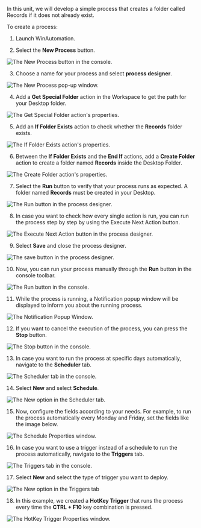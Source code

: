 In this unit, we will develop a simple process that creates a folder called Records if it does not already exist. 

To create a process:

1.	Launch WinAutomation.

2.	Select the **New Process** button.

![The New Process button in the console.](..\media\image-17.png)

3.	Choose a name for your process and select **process designer**.

![The New Process pop-up window.](..\media\image-18.png)

4.	Add a **Get Special Folder** action in the Workspace to get the path for your Desktop folder. 

![The Get Special Folder action's properties.](..\media\image-19.png)

5.	Add an **If Folder Exists** action to check whether the **Records** folder exists. 

![The If Folder Exists action's properties.](..\media\image-20.png)

6.	Between the **If Folder Exists** and the **End If** actions, add a **Create Folder** action to create a folder named **Records** inside the Desktop Folder.

![The Create Folder action's properties.](..\media\image-21.png)

7.	Select the **Run** button to verify that your process runs as expected. A folder named **Records** must be created in your Desktop. 

![The Run button in the process designer.](..\media\image-22.png)

8.	In case you want to check how every single action is run, you can run the process step by step by using the Execute Next Action button. 

![The Execute Next Action button in the process designer.](..\media\image-23.png)

9.	Select **Save** and close the process designer.

![The save button in the process designer.](..\media\image-24.png)

10.	Now, you can run your process manually through the **Run** button in the console toolbar.

![The Run button in the console.](..\media\image-25.png)

11.	While the process is running, a Notification popup window will be displayed to inform you about the running process.  

![The Notification Popup Window.](..\media\image-26.png)

12.	If you want to cancel the execution of the process, you can press the **Stop** button. 

![The Stop button in the console.](..\media\image-27.png)

13.	In case you want to run the process at specific days automatically, navigate to the **Scheduler** tab.

![The Scheduler tab in the console.](..\media\image-28.png)

14.	Select **New** and select **Schedule**.

![The New option in the Scheduler tab.](..\media\image-29.png)

15.	Now, configure the fields according to your needs. For example, to run the process automatically every Monday and Friday, set the fields like the image below.

![The Schedule Properties window.](..\media\image-30.png)

16.	In case you want to use a trigger instead of a schedule to run the process automatically, navigate to the **Triggers** tab.

![The Triggers tab in the console.](..\media\image-31.png)

17.	Select **New** and select the type of trigger you want to deploy. 

![The New option in the Triggers tab](..\media\image-32.png)

18.	In this example, we created a **HotKey Trigger** that runs the process every time the **CTRL + F10** key combination is pressed.

![The HotKey Trigger Properties window.](..\media\image-33.png)